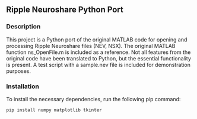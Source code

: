 ## Ripple Neuroshare Python Port
### Description
This project is a Python port of the original MATLAB code for opening and processing Ripple Neuroshare files (NEV, NSX). The original MATLAB function ns_OpenFile.m is included as a reference. Not all features from the original code have been translated to Python, but the essential functionality is present. A test script with a sample.nev file is included for demonstration purposes.

### Installation
To install the necessary dependencies, run the following pip command:
 ```sh
pip install numpy matplotlib tkinter

